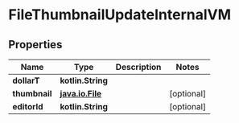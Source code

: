 
# FileThumbnailUpdateInternalVM

## Properties
Name | Type | Description | Notes
------------ | ------------- | ------------- | -------------
**dollarT** | **kotlin.String** |  | 
**thumbnail** | [**java.io.File**](java.io.File.md) |  |  [optional]
**editorId** | **kotlin.String** |  |  [optional]



